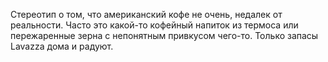 ﻿---
layout: post
images: [ 2020-08-18_1.jpg, 2020-08-18_2.jpg ]
---

Стереотип о том, что aмериканский кофе не очень, недалек от реальности. Часто это какой-то кофейный напиток из термоса или пережаренные зерна с непонятным привкусом чего-то. Только запасы Lavazza дома и радуют.